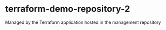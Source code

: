 # terraform-demo-repository-2
Managed by the Terraform application hosted in the management repository
